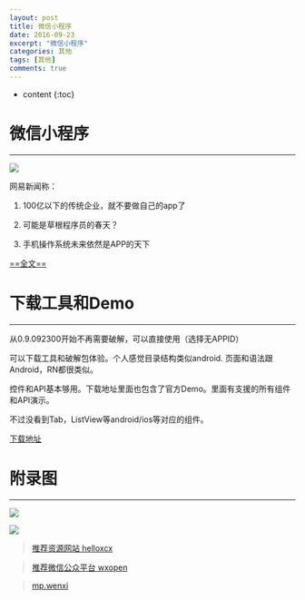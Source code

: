 ```yaml
---
layout: post
title: 微信小程序
date: 2016-09-23
excerpt: "微信小程序"
categories: 其他
tags: [其他]
comments: true
---
```


* content
{:toc}



# 微信小程序
------------

![](http://i.imgur.com/ZyCznig.png)

网易新闻称：

1. 100亿以下的传统企业，就不要做自己的app了

2. 可能是草根程序员的春天？

3. 手机操作系统未来依然是APP的天下

[==全文==](http://tech.163.com/16/0922/13/C1IRTBJB00097U7R.html)


# 下载工具和Demo
------------

从0.9.092300开始不再需要破解，可以直接使用（选择无APPID）

可以下载工具和破解包体验。个人感觉目录结构类似android. 页面和语法跟Android，RN都很类似。

控件和API基本够用。下载地址里面也包含了官方Demo。里面有支援的所有组件和API演示。

不过没看到Tab，ListView等android/ios等对应的组件。

[下载地址](https://github.com/vivianking6855/vivianking6855.github.io/blob/master/datum/tools/wechat_web_devtools_0.9.092300_x64.exe)


# 附录图
------------

![](http://i.imgur.com/4Azhlkm.jpg)

![](http://i.imgur.com/bxzsdUM.jpg)


> [推荐资源网站 helloxcx](http://www.helloxcx.com/)

> [推荐微信公众平台 wxopen](http://wxopen.notedown.cn/)

> [mp.wenxi](https://mp.weixin.qq.com/debug/wxadoc/dev/devtools/download.html?t=1474644089359)
